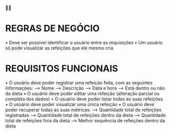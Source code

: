 🥷🏻

# REGRAS DE NEGÓCIO #
• Deve ser possível identificar o usuário entre as requisições
• Um usuário só pode visualizar as refeições que ele mesmo cria

# REQUISITOS FUNCIONAIS #
• O usuário deve poder registrar uma refeição feita, com as seguintes informações:
    —> Nome
    —> Descrição
    —> Data e hora
    —> Está dentro ou não da dieta
• O usuário deve poder editar uma refeição (alteração parcial ou completa dos dados)
• O usuário deve poder listar todas as suas refeições
• O usuário deve poder visualizar uma única refeição
• O usuário deve poder recuperar todas as suas métricas:
    —> Quantidade total de refeições registradas
    —> Quantidade total de refeições dentro da dieta
    —> Quantidade total de refeições fora da dieta
    —> Melhor sequência de refeições dentro da dieta